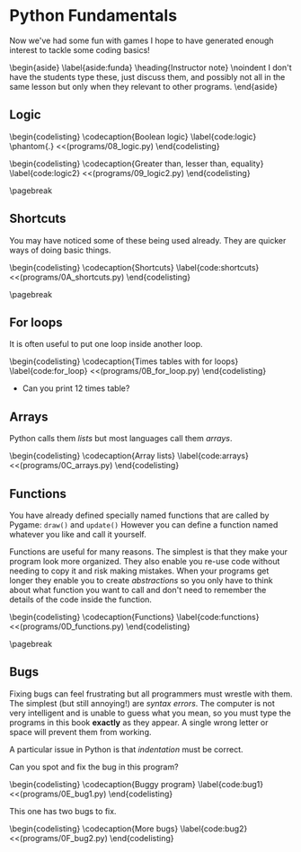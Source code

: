 # Python Fundamentals

Now we've had some fun with games I hope to have generated enough interest to tackle some coding basics!

\begin{aside}
\label{aside:funda}
\heading{Instructor note}
\noindent I don't have the students type these, just discuss them, and possibly not all in the same lesson but only when they relevant to other programs.
\end{aside}

## Logic

\begin{codelisting}
\codecaption{Boolean logic}
\label{code:logic}
\phantom{.}
<<(programs/08_logic.py)
\end{codelisting}

\begin{codelisting}
\codecaption{Greater than, lesser than, equality}
\label{code:logic2}
<<(programs/09_logic2.py)
\end{codelisting}

\pagebreak

## Shortcuts

You may have noticed some of these being used already.  They are quicker ways of doing basic things.

\begin{codelisting}
\codecaption{Shortcuts}
\label{code:shortcuts}
<<(programs/0A_shortcuts.py)
\end{codelisting}


\pagebreak

## For loops

It is often useful to put one loop inside another loop. 

\begin{codelisting}
\codecaption{Times tables with for loops}
\label{code:for_loop}
<<(programs/0B_for_loop.py)
\end{codelisting}

* Can you print 12 times table?


## Arrays

Python calls them *lists* but most languages call them *arrays*.
  
\begin{codelisting}
\codecaption{Array lists}
\label{code:arrays}
<<(programs/0C_arrays.py)
\end{codelisting}



## Functions

You have already defined specially named functions that are called by Pygame: `draw()` and `update()`
However you can define a function named whatever you like and call it yourself.

Functions are useful for many reasons. The simplest is that they make your program look more organized. They also enable you re-use code without
needing to copy it and risk making mistakes.  When your programs get longer they enable you to create *abstractions* so you only have to think about
what function you want to call and don't need to remember the details of the code inside the function.

\begin{codelisting}
\codecaption{Functions}
\label{code:functions}
<<(programs/0D_functions.py)
\end{codelisting}

\pagebreak

## Bugs

Fixing bugs can feel frustrating but all programmers must wrestle with them.  The simplest (but still annoying!) are *syntax errors*.
The computer is not very intelligent and is unable to guess what you mean, so you must type the programs in this book **exactly** as they appear.
A single wrong letter or space will prevent them from working.

A particular issue in Python is that *indentation* must be correct.

Can you spot and fix the bug in this program?

\begin{codelisting}
\codecaption{Buggy program}
\label{code:bug1}
<<(programs/0E_bug1.py)
\end{codelisting}

This one has two bugs to fix.

\begin{codelisting}
\codecaption{More bugs}
\label{code:bug2}
<<(programs/0F_bug2.py)
\end{codelisting}
